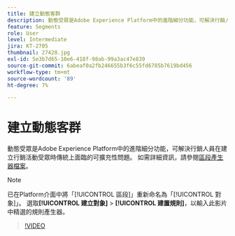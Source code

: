 ```yaml
---
title: 建立動態客群
description: 動態受眾是Adobe Experience Platform中的進階細分功能，可解決行銷人員在建立行銷活動受眾時傳統上面臨的可擴充性問題。
feature: Segments
role: User
level: Intermediate
jira: KT-2705
thumbnail: 27428.jpg
exl-id: 5e3b7d65-10e6-418f-98ab-99a3ac47e839
source-git-commit: 6abeaf0a2fb246655b3f6c55fd6785b7619bd456
workflow-type: tm+mt
source-wordcount: '89'
ht-degree: 7%

---
```


# 建立動態客群

動態受眾是Adobe Experience Platform中的進階細分功能，可解決行銷人員在建立行銷活動受眾時傳統上面臨的可擴充性問題。 如需詳細資訊，請參閱[區段產生器檔案](https://experienceleague.adobe.com/docs/experience-platform/segmentation/ui/segment-builder.html)。

>[!NOTE]
>
> 已在Platform介面中將「[!UICONTROL 區段]」重新命名為「[!UICONTROL 對象]」。 選取&#x200B;**[!UICONTROL 建立對象]** > **[!UICONTROL 建置規則]**，以輸入此影片中精選的規則產生器。

>[!VIDEO](https://video.tv.adobe.com/v/27428?learn=on&enablevpops)

